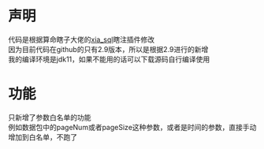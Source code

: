 # 声明
代码是根据算命瞎子大佬的[xia_sql](https://github.com/smxiazi/xia_sql/tree/main)瞎注插件修改<br>
因为目前代码在github的只有2.9版本，所以是根据2.9进行的新增<br>
我的编译环境是jdk11，如果不能用的话可以下载源码自行编译使用

# 功能
只新增了参数白名单的功能<br>
例如数据包中的pageNum或者pageSize这种参数，或者是时间的参数，直接手动增加到白名单，不跑了<br>
